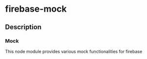 # firebase-mock

## Description

### Mock

This node module provides various mock functionalities for firebase